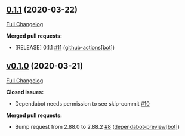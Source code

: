 ## [0.1.1](https://github.com/donavanbecker/homebridge-meross/tree/0.1.1) (2020-03-22)

[Full Changelog](https://github.com/donavanbecker/homebridge-meross/compare/v0.1.0...0.1.1)

**Merged pull requests:**

- \[RELEASE\] 0.1.1 [\#11](https://github.com/donavanbecker/homebridge-meross/pull/11) ([github-actions[bot]](https://github.com/apps/github-actions))

## [v0.1.0](https://github.com/donavanbecker/homebridge-meross/tree/v0.1.0) (2020-03-21)

[Full Changelog](https://github.com/donavanbecker/homebridge-meross/compare/v0.0.8...v0.1.0)

**Closed issues:**

- Dependabot needs permission to see skip-commit [\#10](https://github.com/donavanbecker/homebridge-meross/issues/10)

**Merged pull requests:**

- Bump request from 2.88.0 to 2.88.2 [\#8](https://github.com/donavanbecker/homebridge-meross/pull/8) ([dependabot-preview[bot]](https://github.com/apps/dependabot-preview))

